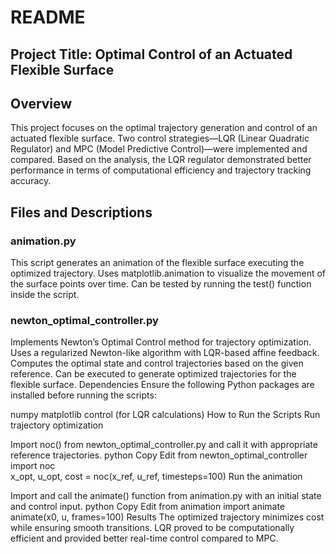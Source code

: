 # README

## Project Title: Optimal Control of an Actuated Flexible Surface

## Overview

This project focuses on the optimal trajectory generation and control of an actuated flexible surface. Two control strategies—LQR (Linear Quadratic Regulator) and MPC (Model Predictive Control)—were implemented and compared. Based on the analysis, the LQR regulator demonstrated better performance in terms of computational efficiency and trajectory tracking accuracy.

## Files and Descriptions

### animation.py

This script generates an animation of the flexible surface executing the optimized trajectory.
Uses matplotlib.animation to visualize the movement of the surface points over time.
Can be tested by running the test() function inside the script.

### newton_optimal_controller.py

Implements Newton’s Optimal Control method for trajectory optimization.
Uses a regularized Newton-like algorithm with LQR-based affine feedback.
Computes the optimal state and control trajectories based on the given reference.
Can be executed to generate optimized trajectories for the flexible surface.
Dependencies
Ensure the following Python packages are installed before running the scripts:

numpy
matplotlib
control (for LQR calculations)
How to Run the Scripts
Run trajectory optimization

Import noc() from newton_optimal_controller.py and call it with appropriate reference trajectories.
python
Copy
Edit
from newton_optimal_controller import noc  
x_opt, u_opt, cost = noc(x_ref, u_ref, timesteps=100)
Run the animation

Import and call the animate() function from animation.py with an initial state and control input.
python
Copy
Edit
from animation import animate  
animate(x0, u, frames=100)
Results
The optimized trajectory minimizes cost while ensuring smooth transitions.
LQR proved to be computationally efficient and provided better real-time control compared to MPC.
